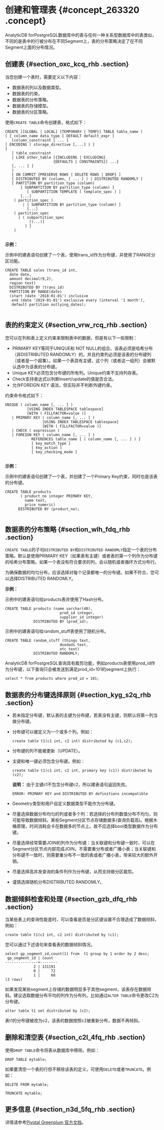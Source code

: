 # 创建和管理表 {#concept_263320 .concept}

AnalyticDB forPostgreSQL数据库中的表与任何一种关系型数据库中的表类似，不同的是表中的行被分布在不同Segment上，表的分布策略决定了在不同Segment上面的分布情况。

## 创建表 {#section_oxc_kcq_rhb .section}

当您创建一个表时，需要定义以下内容：

-   数据表的列以及数据类型。
-   数据表的约束。
-   数据表的分布策略。
-   数据表的存储模型。
-   数据表的分区策略。

使用`CREATE TABLE`命令创建表，格式如下：

```
CREATE [[GLOBAL | LOCAL] {TEMPORARY | TEMP}] TABLE table_name ( 
[ { column_name data_type [ DEFAULT default_expr ] 
   [column_constraint [ ... ]
[ ENCODING ( storage_directive [,...] ) ]
] 
   | table_constraint                                 
   | LIKE other_table [{INCLUDING | EXCLUDING}        
                      {DEFAULTS | CONSTRAINTS}] ...}
   [, ... ] ]
   )
   [ ON COMMIT {PRESERVE ROWS | DELETE ROWS | DROP} ]
   [ DISTRIBUTED BY (column, [ ... ] ) | DISTRIBUTED RANDOMLY ]          
   [ PARTITION BY partition_type (column)                                 
       [ SUBPARTITION BY partition_type (column) ] 
          [ SUBPARTITION TEMPLATE ( template_spec ) ]
       [...]
    ( partition_spec ) 
        | [ SUBPARTITION BY partition_type (column) ]
          [...]
    ( partition_spec
      [ ( subpartition_spec
           [(...)] 
         ) ] 
    )
				
```

**示例：**

示例中的建表语句创建了一个表，使用trans\_id作为分布键，并使用了RANGE分区功能。

```
CREATE TABLE sales (trans_id int,
  date date, 
  amount decimal(9,2), 
  region text)
  DISTRIBUTED BY (trans_id)  
  PARTITION BY RANGE(date)    
  (start (date '2018-01-01') inclusive
   end (date '2019-01-01') exclusive every (interval '1 month'),
   default partition outlying_dates); 
				
```

## 表的约束定义 {#section_vrw_rcq_rhb .section}

您可以在列和表上定义约束来限制表中的数据，但是有以下一些限制：

-   PRIMARY KEY等同于UNIQUE和 NOT NULL的组合。该表必须是哈希分布（非DISTRIBUTED RANDOMLY）的，并且约束列必须是该表的分布键列（或者是一个超集）。如果一个表具有主键，这个列（或者这一组列）会被默认选中为该表的分布键。
-   Unique KEY必须包含分布键的所有列。Unique约束不支持列存表。
-   Check支持表达式以判断insert/update的值是否合法。
-   允许FOREIGN KEY 语法，但实际并不判断外键约束。

约束命令格式如下：

```
UNIQUE ( column_name [, ... ] )
          [USING INDEX TABLESPACE tablespace] 
          [WITH ( FILLFACTOR=value )] 
   | PRIMARY KEY ( column_name [, ... ] ) 
                 [USING INDEX TABLESPACE tablespace] 
                 [WITH ( FILLFACTOR=value )] 
   | CHECK ( expression )
   | FOREIGN KEY ( column_name [, ... ] )
            REFERENCES table_name [ ( column_name [, ... ] ) ]
            [ key_match_type ]
            [ key_action ]
            [ key_checking_mode ]
				
```

**示例：**

示例中的建表语句创建了一个表，并创建了一个Primary Key约束，同时也是该表的分布键。

```
CREATE TABLE products 
       ( product_no integer PRIMARY KEY, 
         name text, 
         price numeric)
      DISTRIBUTED BY (product_no);
				
```

## 数据表的分布策略 {#section_wlh_fdq_rhb .section}

`CREATE TABLE`的子句`DISTRIBUTED BY`和`DISTRIBUTED RANDOMLY`指定一个表的分布策略。默认是使用PRIMARY KEY（如果表有主键）或者表的第一个列作为分布键的哈希分布策略。如果一个表没有符合要求的列，会以随机或者循环方式分布行。

为确保数据的均匀分布，应该选择对每个记录都唯一的分布键。如果不符合，您可以选择DISTRIBUTED RANDOMLY。

**示例：**

示例中的建表语句给products表并使用了Hash分布。

```
CREATE TABLE products (name varchar(40),
                         prod_id integer,
                         supplier_id integer)
             DISTRIBUTED BY (prod_id);                
```

示例中的建表语句给random\_stuff表使用了随机分布。

```
CREATE TABLE random_stuff (things text,
                         doodads text,
                         etc text)
             DISTRIBUTED RANDOMLY;
```

AnalyticDB forPostgreSQL查询具有裁剪功能，例如products表使用prod\_id作为分布键，以下查询只会被发送到满足prod\_id=101的segment上执行：

```
select * from products where prod_id = 101;
```

## 数据表的分布键选择原则 {#section_kyg_s2q_rhb .section}

-   若未指定分布键，默认表的主键为分布键，若表没有主键，则默认将第一列当做分布键。
-   分布键可以被定义为一个或多个列。例如：

    ```
    create table t1(c1 int, c2 int) distributed by (c1,c2);
    ```

-   分布键的列不能被更新（UPDATE）。
-   主键和唯一键必须包含分布键。例如：

    ```
    create table t1(c1 int, c2 int, primary key (c1)) distributed by (c2);
    ```

    **说明：** 由于主键c1不包含分布键c2，所以建表语句返回失败。

    ```
    ERROR: PRIMARY KEY and DISTRIBUTED BY definitions incompatible
    ```

-   Geometry类型和用户自定义数据类型不能作为分布键。
-   尽量选择数据分布均匀的列或者多个列：若选择的分布列数值分布不均匀，则可能导致数据倾斜。某些Segment分区节点存储数据多\(查询负载高\)。根据木桶原理，时间消耗会卡在数据多的节点上。故不应选择bool类型数据作为分布键。
-   尽量选择经常需要JOIN的列作为分布键：当关联键和分布键一致时，可以在 Segment分区节点内部完成JOIN，不需要重分布或者广播小表；当关联键和分布键不一致时，则需要重分布不一致的表或者广播小表，带来较大的额外开销。
-   尽量选择高并发查询的条件列作为分布键，从而支持做分区裁剪。
-   谨慎选择随机分布DISTRIBUTED RANDOMLY。

## 数据倾斜检查和处理 {#section_gzb_dfq_rhb .section}

当某些表上的查询性能差时，可以查看是否是分区键设置不合理造成了数据倾斜，例如：

```
create table t1(c1 int, c2 int) distributed by (c1);
```

您可以通过下述语句来查看表的数据倾斜情况。

```
select gp_segment_id,count(1) from  t1 group by 1 order by 2 desc;
 gp_segment_id | count  
---------------+--------
             2 | 131191
             0 |     72
             1 |     68
(3 rows)
```

如果发现某些segment上存储的数据明显多于其他segment，该表存在数据倾斜。建议选取数据分布平均的列作为分布列，比如通过`ALTER TABLE`命令更改C2为分布键。

```
alter table t1 set distributed by (c2);
```

表t1的分布键被改为c2，该表的数据按照c2被重新分布，数据不再倾斜。

## 删除和清空表 {#section_c2l_4fq_rhb .section}

使用`DROP TABLE`命令将表从数据库中移除。例如：

```
DROP TABLE mytable;
```

如果要清空一个表的行但不移除该表的定义，可使用`DELETE`或者`TRUNCATE`。例如：

```
DELETE FROM mytable;
```

```
TRUNCATE mytable;
```

## 更多信息 {#section_n3d_5fq_rhb .section}

详情请参考[Pivotal Greenplum 官方文档](http://gpdb.docs.pivotal.io/4380/ref_guide/sql_commands/CREATE_TABLE.html)。

